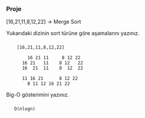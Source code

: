### Proje 

[16,21,11,8,12,22] -> Merge Sort

Yukarıdaki dizinin sort türüne göre aşamalarını yazınız.

### 
```
    [16,21,11,8,12,22]
    
        16 21 11     8 12 22
      16 21   11    8 12   22  
      16  21  11    8  12  22

      11 16 21      8 12 22
        8 11 12 16 21 22
```


Big-O gösterimini yazınız.

### 
```
   O(nlogn)
```